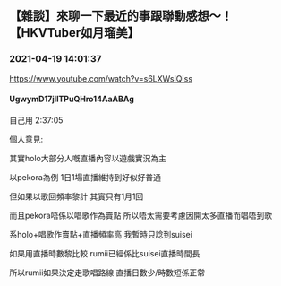 ## 【雜談】來聊一下最近的事跟聯動感想～！【HKVTuber如月瑠美】
### 2021-04-19 14:01:37
https://www.youtube.com/watch?v=s6LXWslQIss
#### UgwymD17jIlTPuQHro14AaABAg
自己用 2:37:05



個人意見: 

其實holo大部分人嘅直播內容以遊戲實況為主 

以pekora為例 1日1場直播維持到好似好普通 

但如果以歌回頻率黎計 其實只有1月1回

而且pekora唔係以唱歌作為賣點 所以唔太需要考慮因開太多直播而唱唔到歌



系holo+唱歌作賣點+直播頻率高 我暫時只諗到suisei

如果用直播時數黎比較 rumii已經係比suisei直播時間長



所以rumii如果決定走歌唱路線 直播日數少/時數短係正常

